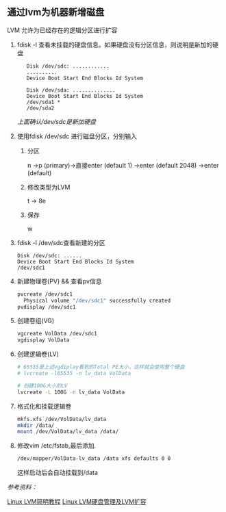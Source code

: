 ## 通过lvm为机器新增磁盘

LVM 允许为已经存在的逻辑分区进行扩容



1. fdisk -l 查看未挂载的硬盘信息。如果硬盘没有分区信息，则说明是新加的硬盘

    ```
       Disk /dev/sdc: ............
       ..........
       Device Boot Start End Blocks Id System
    
       Disk /dev/sda: ..............
       Device Boot Start End Blocks Id System
       /dev/sda1 *
       /dev/sda2 
    ```

   *上面确认/dev/sdc是新加硬盘*

2. 使用fdisk /dev/sdc 进行磁盘分区，分别输入

   1. 分区

      n ->p (primary)->直接enter  (default 1) ->enter  (default 2048) ->enter  (default) 

   2. 修改类型为LVM

      t -> 8e

   3. 保存

      w

3. fdisk -l /dev/sdc查看新建的分区

   ```
   Disk /dev/sdc: ......
   Device Boot Start End Blocks Id System
   /dev/sdc1 
   ```

4. 新建物理卷(PV) && 查看pv信息

   ```bash
   pvcreate /dev/sdc1
     Physical volume "/dev/sdc1" successfully created
   pvdisplay /dev/sdc1
   ```

5. 创建卷组(VG)

   ```bash
   vgcreate VolData /dev/sdc1
   vgdisplay VolData
   ```

6. 创建逻辑卷(LV)

   ``` bash
   # 65535是上述vgdiplay看到的Total PE大小，这样就会使用整个硬盘
   # lvcreate -l65535 -n lv_data VolData
   
   # 创建100G大小的LV
   lvcreate -L 100G -n lv_data VolData
   ```

7. 格式化和挂载逻辑卷

   ```bash
   mkfs.xfs /dev/VolData/lv_data
   mkdir /data/
   mount /dev/VolData/lv_data /data/
   ```

8. 修改vim /etc/fstab,最后添加.

   ```bash
   /dev/mapper/VolData-lv_data /data xfs defaults 0 0
   ```

   这样启动后会自动挂载到/data



*参考资料：*

[Linux LVM简明教程](https://linux.cn/article-3218-1.html)
[Linux LVM硬盘管理及LVM扩容](http://www.cnblogs.com/gaojun/archive/2012/08/22/2650229.html)

